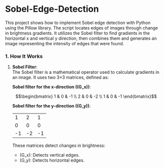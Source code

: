 # Sobel-Edge-Detection

This project shows how to implement Sobel edge detection with Python using the Pillow library. The script locates edges of images through change in brightness gradients. It utilizes the Sobel filter to find gradients in the horizontal x and vertical y direction, then combines them and generates an image representing the intensity of edges that were found.

### 1. How It Works

1. **Sobel Filter**:  
   The Sobel filter is a mathematical operator used to calculate gradients in an image. It uses two 3×3 matrices, defined as:

   **Sobel filter for the x-direction (\(G_x\))**:  
   ```math
   \begin{bmatrix}
   1 & 0 & -1 \\
   2 & 0 & -2 \\
   1 & 0 & -1
   \end{bmatrix}
   ```

   **Sobel filter for the y-direction (\(G_y\))**:  
   <table>
      <tr><td>  1 </td><td>  2 </td><td>  1 </td></tr>
      <tr><td>  0 </td><td>  0 </td><td>  0 </td></tr>
      <tr><td> -1 </td><td> -2 </td><td> -1 </td></tr>
   </table>

   These matrices detect changes in brightness:  
   - \(G_x\): Detects vertical edges.  
   - \(G_y\): Detects horizontal edges.


